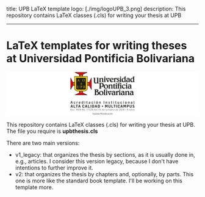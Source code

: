 title: UPB LaTeX template
logo: [./img/logoUPB_3.png]
description: This repository contains LaTeX classes (.cls) for writing your thesis at UPB

---

# LaTeX templates for writing theses at Universidad Pontificia Bolivariana

![Logo UPB](./img/logoUPB.png)

This repository contains LaTeX classes (.cls) for writing your thesis at UPB. The file you require is **upbthesis.cls**

There are two main versions:
- v1_legacy: that organizes the thesis by sections, as it is usually done in, e.g., articles. I consider this version legacy, because I don't have intentions to further improve it.
- v2: that organizes the thesis by chapters and, optionally, by parts. This one is more like the standard book template. I'll be working on this template more.
